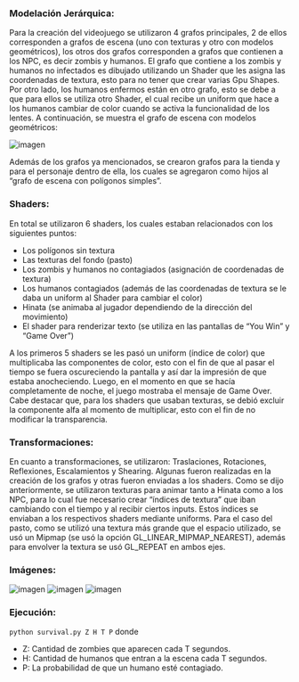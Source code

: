 ### **Modelación Jerárquica:** 
Para la creación del videojuego se utilizaron 4 grafos principales, 2 de ellos corresponden a grafos de escena (uno con texturas y 
otro con modelos geométricos), los otros dos grafos corresponden a grafos que contienen a los NPC, es decir zombis y humanos. El grafo que contiene a los zombis
y humanos no infectados es dibujado utilizando un Shader que les asigna las coordenadas de textura, esto para no tener que crear varias Gpu Shapes.
Por otro lado, los humanos enfermos están en otro grafo, esto se debe a que para ellos se utiliza otro Shader, el cual recibe un uniform que hace a los humanos
cambiar de color cuando se activa la funcionalidad de los lentes. A continuación, se muestra el grafo de escena con modelos geométricos:

![imagen](https://user-images.githubusercontent.com/80856926/194462881-1e47a08c-e443-4a4f-add2-0c69da0dc222.png)

Además de los grafos ya mencionados, se crearon grafos para la tienda y para el personaje dentro de ella, los cuales se agregaron como hijos al “grafo de escena
con polígonos simples”.

### **Shaders:**

En total se utilizaron 6 shaders, los cuales estaban relacionados con los siguientes puntos:
- Los polígonos sin textura
- Las texturas del fondo (pasto)
- Los zombis y humanos no contagiados (asignación de coordenadas de textura)
- Los humanos contagiados (además de las coordenadas de textura se le daba un uniform al Shader para cambiar el color)
- Hinata (se animaba al jugador dependiendo de la dirección del movimiento)
- El shader para renderizar texto (se utiliza en las pantallas de “You Win” y “Game Over”)

A los primeros 5 shaders se les pasó un uniform (índice de color) que multiplicaba las componentes de color, esto con el fin de que al pasar el tiempo
se fuera oscureciendo la pantalla y así dar la impresión de que estaba anocheciendo. Luego, en el momento en que se hacía completamente de noche, el juego 
mostraba el mensaje de Game Over. Cabe destacar que, para los shaders que usaban texturas, se debió excluir la componente alfa al momento de multiplicar,
esto con el fin de no modificar la transparencia.

### **Transformaciones:**

En cuanto a transformaciones, se utilizaron: Traslaciones, Rotaciones, Reflexiones, Escalamientos y Shearing. Algunas fueron realizadas en la creación de los grafos
y otras fueron enviadas a los shaders. Como se dijo anteriormente, se utilizaron texturas para animar tanto a Hinata como a los NPC, para lo cual fue necesario crear
“índices de textura” que iban cambiando con el tiempo y al recibir ciertos inputs. Estos índices se enviaban a los respectivos shaders mediante uniforms.
Para el caso del pasto, como se utilizó una textura más grande que el espacio utilizado, se usó un Mipmap (se usó la opción GL_LINEAR_MIPMAP_NEAREST),
además para envolver la textura se usó GL_REPEAT en ambos ejes.

### **Imágenes:**

![imagen](https://user-images.githubusercontent.com/80856926/194466230-667b2831-145d-4b2c-b362-9f9d08b4d4db.png)
![imagen](https://user-images.githubusercontent.com/80856926/194466249-83571cae-3d49-4420-80b5-a9e1a9e8fcd6.png)
![imagen](https://user-images.githubusercontent.com/80856926/194466265-e9a56637-b004-4754-9892-b0d59ee81321.png)

### **Ejecución:**

``python survival.py Z H T P``
donde 
* Z: Cantidad de zombies que aparecen cada T segundos.
* H: Cantidad de humanos que entran a la escena cada T segundos.
* P: La probabilidad de que un humano esté contagiado.
